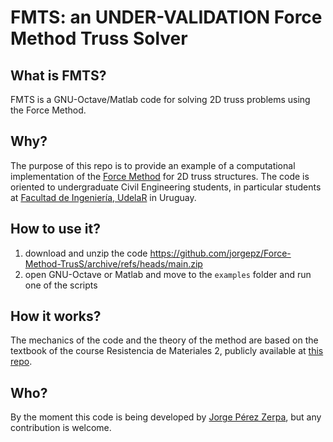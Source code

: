 # FMTS: an UNDER-VALIDATION Force Method Truss Solver

## What is FMTS?

FMTS is a GNU-Octave/Matlab code for solving 2D truss problems using the Force Method.

## Why?

The purpose of this repo is to provide an example of a computational implementation of the [Force Method](https://en.wikipedia.org/wiki/Unit_dummy_force_method) for 2D truss structures. The code is oriented to undergraduate Civil Engineering students, in particular students at [Facultad de Ingeniería, UdelaR](https://www.fing.edu.uy/) in Uruguay.

## How to use it?

 1. download and unzip the code https://github.com/jorgepz/Force-Method-TrusS/archive/refs/heads/main.zip
 1. open GNU-Octave or Matlab and move to the `examples` folder and run one of the scripts

## How it works?

The mechanics of the code and the theory of the method are based on the textbook of the course Resistencia de Materiales 2, publicly available at [this repo](](https://gitlab.fing.edu.uy/jorgepz/libroResMat2/)).

## Who?

By the moment this code is being developed by [Jorge Pérez Zerpa](https://www.fing.edu.uy/~jorgepz/), but any contribution is welcome. 